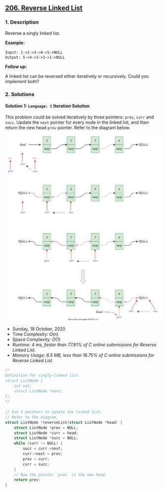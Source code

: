 ## [206. Reverse Linked List](https://leetcode.com/problems/reverse-linked-list/)

### 1. Description

Reverse a singly linked list.

**Example:**

```
Input: 1->2->3->4->5->NULL
Output: 5->4->3->2->1->NULL
```

**Follow up:**

A linked list can be reversed either iteratively or recursively. Could you implement both?

### 2. Solutions

#### Solution 1: `Language: C` Iteration Solution

This problem could be solved iteratively by three pointers: `prev`, `curr` and `succ`. Update the `next` pointer for every node in the linked list, and then return the new head `prev` pointer. Refer to the diagram below.

![](leetcode_206.svg)

- Sunday, 18 October, 2020
- Time Complexity: $O(n)$
- Space Complexity: $O(1)$
- *Runtime: 4 ms, faster than 77.81% of C online submissions for Reverse Linked List.*
- *Memory Usage: 6.5 MB, less than 16.75% of C online submissions for Reverse Linked List.*

```C
/*
Definition for singly-linked list.
struct ListNode {
    int val;
    struct ListNode *next;
};
*/

// Use 3 pointers to update the linked list.
// Refer to the diagram.
struct ListNode *reverseList(struct ListNode *head) {
    struct ListNode *prev = NULL;
    struct ListNode *curr = head;
    struct ListNode *succ = NULL;
    while (curr != NULL) {
        succ = curr->next;
        curr->next = prev;
        prev = curr;
        curr = succ;
    }
    // Now the pointer `prev` is the new head.
    return prev;
}
```
